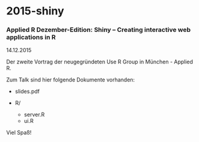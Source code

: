 # 2015-shiny

### Applied R Dezember-Edition: Shiny – Creating interactive web applications in R
14.12.2015

Der zweite Vortrag der neugegründeten Use R Group in München - Applied R.

Zum Talk sind hier folgende Dokumente vorhanden:

* slides.pdf
* R/

    * server.R
    * ui.R


Viel Spaß!
